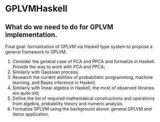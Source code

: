 # GPLVMHaskell

## What do we need to do for GPLVM implementation.

Final goal: formalization of GPLVM via Haskell type system to propose a general framework to GPLVM.

1. Consider the general case of PCA and PPCA and formalize in Haskell. Provide the way to work with PCA and PPCA;
2. Similarly with Gaussian process;
3. Research the current abilities of probabilistic programming, machine learning, and Bayes inference in Haskell;
4. Similarly with linear algebra in Haskell, the most of observed libraries are quite old;
5. Define the list of required mathematical constructions and operations from algebra, probability theory and numeric analysis.
6. Formalize GPLVM using the background above: general GPLVM and demo application.
